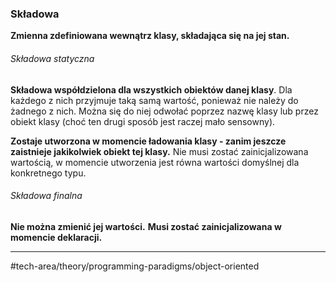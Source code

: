 ### Składowa 
**Zmienna zdefiniowana wewnątrz klasy, składająca się na jej stan.**

###### Składowa statyczna
**Składowa współdzielona dla wszystkich obiektów danej klasy**. Dla każdego z nich przyjmuje taką samą wartość, ponieważ nie należy do żadnego z nich. Można się do niej odwołać poprzez nazwę klasy lub przez obiekt klasy (choć ten drugi sposób jest raczej mało sensowny).

**Zostaje utworzona w momencie ładowania klasy - zanim jeszcze zaistnieje jakikolwiek obiekt tej klasy.**
Nie musi zostać zainicjalizowana wartością, w momencie utworzenia jest równa wartości domyślnej dla konkretnego typu.

###### Składowa finalna
**Nie można zmienić jej wartości.**
**Musi zostać zainicjalizowana w momencie deklaracji.**

---
#tech-area/theory/programming-paradigms/object-oriented 

